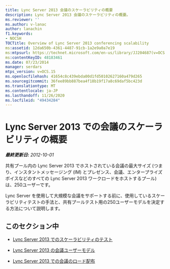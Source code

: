 ```yaml
---
title: Lync Server 2013 会議のスケーラビリティの概要
description: Lync Server 2013 会議のスケーラビリティの概要。
ms.reviewer: ''
ms.author: v-lanac
author: lanachin
f1.keywords:
- NOCSH
TOCTitle: Overview of Lync Server 2013 conferencing scalability
ms:assetid: 12da650b-4361-4487-91cb-1a2e9a0a7e19
ms:mtpsurl: https://technet.microsoft.com/en-us/library/JJ204687(v=OCS.15)
ms:contentKeyID: 48183461
ms.date: 07/23/2014
manager: serdars
mtps_version: v=OCS.15
ms.openlocfilehash: 41654c8c439ebda00d1fd50102627160a479d265
ms.sourcegitcommit: 36fee89bb887bea4f18b19f17a8c69daf5bc423d
ms.translationtype: MT
ms.contentlocale: ja-JP
ms.lasthandoff: 11/26/2020
ms.locfileid: "49434284"
---
```

# <a name="overview-of-conferencing-scalability-in-lync-server-2013"></a>Lync Server 2013 での会議のスケーラビリティの概要

<div data-xmlns="http://www.w3.org/1999/xhtml">

<div class="topic" data-xmlns="http://www.w3.org/1999/xhtml" data-msxsl="urn:schemas-microsoft-com:xslt" data-cs="https://msdn.microsoft.com/">

<div data-asp="https://msdn2.microsoft.com/asp">



</div>

<div id="mainSection">

<div id="mainBody">

<span> </span>

_**最終更新日:** 2012-10-01_

共有プール内の Lync Server 2013 でホストされている会議の最大サイズ (つまり、インスタントメッセージング (IM) とプレゼンス、会議、エンタープライズボイスなどのすべての Lync Server 2013 ワークロードをホストするプール) は、250ユーザーです。

Lync Server を使用して大規模な会議をサポートする前に、使用しているスケーラビリティテストの手法と、共有プールテスト用の250ユーザーモデルを決定する方法について説明します。

<div>

## <a name="in-this-section"></a>このセクション中

  - [Lync Server 2013 でのスケーラビリティのテスト](lync-server-2013-scalability-testing.md)

  - [Lync Server 2013 の会議ユーザーモデル](lync-server-2013-conferencing-user-model.md)

  - [Lync Server 2013 での会議のロード配布](lync-server-2013-conferencing-load-distribution.md)

</div>

</div>

<span> </span>

</div>

</div>

</div>

